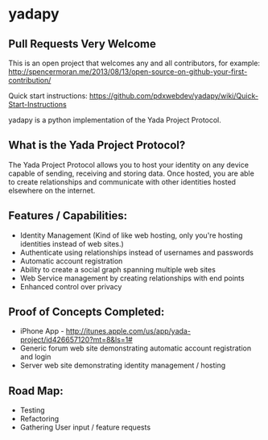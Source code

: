 yadapy
======
Pull Requests Very Welcome
---

This is an open project that welcomes any and all contributors, for example:
http://spencermoran.me/2013/08/13/open-source-on-github-your-first-contribution/

Quick start instructions: 
https://github.com/pdxwebdev/yadapy/wiki/Quick-Start-Instructions


yadapy is a python implementation of the Yada Project Protocol.


What is the Yada Project Protocol?
-
The Yada Project Protocol allows you to host your identity on any device capable of sending, receiving and storing data. Once hosted, you are able to create relationships and communicate with other identities hosted elsewhere on the internet.  


Features / Capabilities:
---
- Identity Management (Kind of like web hosting, only you're hosting identities instead of web sites.)
- Authenticate using relationships instead of usernames and passwords
- Automatic account registration
- Ability to create a social graph spanning multiple web sites
- Web Service management by creating relationships with end points
- Enhanced control over privacy

Proof of Concepts Completed:
---
- iPhone App - http://itunes.apple.com/us/app/yada-project/id426657120?mt=8&ls=1#
- Generic forum web site demonstrating automatic account registration and login
- Server web site demonstrating identity management / hosting

Road Map:
---
- Testing
- Refactoring
- Gathering User input / feature requests
